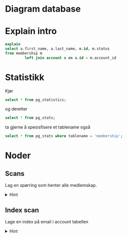 # Diagram database



# Explain intro

```sql
explain
select a.first_name, a.last_name, m.id, m.status
from membership m
         left join account a on a.id = m.account_id
```


# Statistikk

Kjør

```sql
select * from pg_statistics;
```

og deretter

```sql
select * from pg_stats;
```

ta gjerne å spesisfisere et tablename også

```sql
select * from pg_stats where tablename = 'membership';
```


# Noder

## Scans

Lag en spørring som henter alle medlemskap.
<details>
<summary>Hint</summary>

```sql
select * from membership;
```
</details>


## Index scan

Lage en index på email i account tabellen
<details>
<summary>Hint</summary>

```sql
create index idx_account_email on account (email);
```
</details>